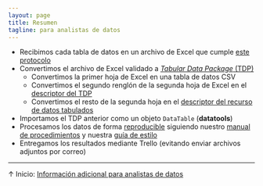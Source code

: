 ```yaml
---
layout: page
title: Resumen
tagline: para analistas de datos
---
```


- Recibimos cada tabla de datos en un archivo de Excel que cumple [este protocolo](../index.html)
- Convertimos el archivo de Excel validado a [_Tabular Data Package_ (TDP)](https://frictionlessdata.io/docs/tabular-data-package/)
    - Convertimos la primer hoja de Excel en una tabla de datos CSV
    - Convertimos el segundo renglón de la segunda hoja de Excel en el [descriptor del TDP](https://frictionlessdata.io/specs/tabular-data-package/)
    - Convertimos el resto de la segunda hoja en el [descriptor del recurso de datos tabulados](http://frictionlessdata.io/specs/tabular-data-resource/)
- Importamos el TDP anterior como un objeto `DataTable` (**datatools**)
- Procesamos los datos de forma [reproducible](http://kbroman.org/steps2rr/) siguiendo nuestro [manual de procedimientos](https://bitbucket.org/IslasGECI/analisis/src/default/README.md) y nuestra [guía de estilo](https://bitbucket.org/IslasGECI/analisis/src/default/referencias/guia-estilo.md)
- Entregamos los resultados mediante Trello (evitando enviar archivos adjuntos por correo)

---

&uarr; Inicio: [Información adicional para analistas de datos](index.html)
